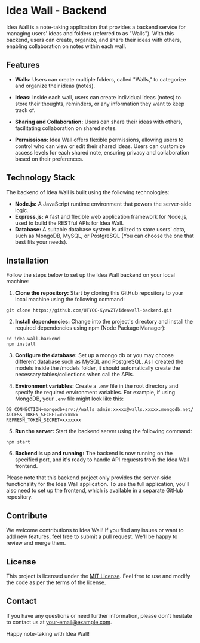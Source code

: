 # Idea Wall - Backend

Idea Wall is a note-taking application that provides a backend service for managing users' ideas and folders (referred to as "Walls"). With this backend, users can create, organize, and share their ideas with others, enabling collaboration on notes within each wall.

## Features

- **Walls:** Users can create multiple folders, called "Walls," to categorize and organize their ideas (notes).

- **Ideas:** Inside each wall, users can create individual ideas (notes) to store their thoughts, reminders, or any information they want to keep track of.

- **Sharing and Collaboration:** Users can share their ideas with others, facilitating collaboration on shared notes.

- **Permissions:** Idea Wall offers flexible permissions, allowing users to control who can view or edit their shared ideas. Users can customize access levels for each shared note, ensuring privacy and collaboration based on their preferences.

## Technology Stack

The backend of Idea Wall is built using the following technologies:

- **Node.js:** A JavaScript runtime environment that powers the server-side logic.
- **Express.js:** A fast and flexible web application framework for Node.js, used to build the RESTful APIs for Idea Wall.
- **Database:** A suitable database system is utilized to store users' data, such as MongoDB, MySQL, or PostgreSQL (You can choose the one that best fits your needs).

## Installation

Follow the steps below to set up the Idea Wall backend on your local machine:

1. **Clone the repository:** Start by cloning this GitHub repository to your local machine using the following command:

```git clone https://github.com/UTYCC-KyawZT/ideawall-backend.git```


2. **Install dependencies:** Change into the project's directory and install the required dependencies using npm (Node Package Manager):

```
cd idea-wall-backend
npm install
```

3. **Configure the database:** Set up a mongo db or you may choose different database such as MySQL and PostgreSQL. As I created the models inside the /models folder, it should automatically create the necessary tables/collections when call the APIs.

4. **Environment variables:** Create a `.env` file in the root directory and specify the required environment variables. For example, if using MongoDB, your `.env` file might look like this:

```
DB_CONNECTION=mongodb+srv://walls_admin:xxxxx@walls.xxxxx.mongodb.net/
ACCESS_TOKEN_SECRET=xxxxxxx
REFRESH_TOKEN_SECRET=xxxxxxx
```

5. **Run the server:** Start the backend server using the following command:
```
npm start
```

6. **Backend is up and running:** The backend is now running on the specified port, and it's ready to handle API requests from the Idea Wall frontend.

Please note that this backend project only provides the server-side functionality for the Idea Wall application. To use the full application, you'll also need to set up the frontend, which is available in a separate GitHub repository.

## Contribute

We welcome contributions to Idea Wall! If you find any issues or want to add new features, feel free to submit a pull request. We'll be happy to review and merge them.

## License

This project is licensed under the [MIT License](LICENSE). Feel free to use and modify the code as per the terms of the license.

## Contact

If you have any questions or need further information, please don't hesitate to contact us at [your-email@example.com](mailto:kyawkingston@gmail.com).

Happy note-taking with Idea Wall!

